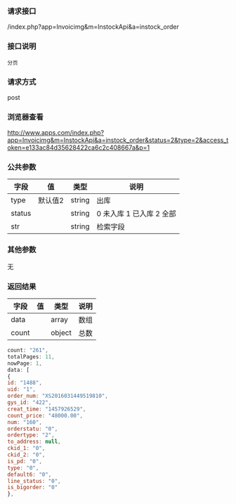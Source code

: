 ### **请求接口**
/index.php?app=Invoicimg&m=InstockApi&a=instock_order

### **接口说明**
`分页`

### **请求方式**
post

### **浏览器查看**
http://www.apps.com/index.php?app=Invoicimg&m=InstockApi&a=instock_order&status=2&type=2&access_token=e133ac84d35628422ca6c2c408667a&p=1

### **公共参数** 
|字段       |值             |类型    |说明           |
| --------- |--------      |--------|--------       |
|type       | 默认值2   |string |出库|
|status  |          |string | 0 未入库 1 已入库 2 全部  |
|str  |          |string | 检索字段  |
### **其他参数**
无

### **返回结果**
|字段       |值             |类型    |说明           |
| --------- |--------      |--------|--------       |
|data    |         | array |数组 |
|count|         | object | 总数 |

``` javascript
count: "261",
totalPages: 11,
nowPage: 1,
data: [
{
id: "1488",
uid: "1",
order_num: "XS2016031449519810",
gys_id: "422",
creat_time: "1457926529",
count_price: "48000.00",
num: "160",
orderstatu: "0",
ordertype: "2",
to_address: null,
ckid_1: "0",
ckid_2: "0",
is_pd: "0",
type: "0",
default6: "0",
line_status: "0",
is_bigorder: "0"
},